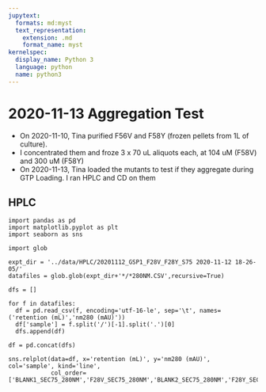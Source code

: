 ```yaml
---
jupytext:
  formats: md:myst
  text_representation:
    extension: .md
    format_name: myst
kernelspec:
  display_name: Python 3
  language: python
  name: python3
---
```


# 2020-11-13 Aggregation Test

- On 2020-11-10, Tina purified F56V and F58Y (frozen pellets from 1L of culture).
- I concentrated them and froze 3 x 70 uL aliquots each, at 104 uM (F58V) and 300 uM (F58Y) 
- On 2020-11-13, Tina loaded the mutants to test if they aggregate during GTP Loading. I ran HPLC and CD on them

## HPLC

```{code-cell} python
import pandas as pd
import matplotlib.pyplot as plt
import seaborn as sns

import glob

expt_dir = '../data/HPLC/20201112_GSP1_F28V_F28Y_S75 2020-11-12 18-26-05/'
datafiles = glob.glob(expt_dir+'*/*280NM.CSV',recursive=True)

dfs = []

for f in datafiles:
  df = pd.read_csv(f, encoding='utf-16-le', sep='\t', names=('retention (mL)','nm280 (mAU)'))
  df['sample'] = f.split('/')[-1].split('.')[0]
  dfs.append(df)

df = pd.concat(dfs)

sns.relplot(data=df, x='retention (mL)', y='nm280 (mAU)', col='sample', kind='line',
            col_order=['BLANK1_SEC75_280NM','F28V_SEC75_280NM','BLANK2_SEC75_280NM','F28Y_SEC75_280NM'])


```

